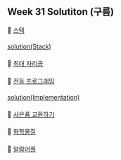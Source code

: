 ## Week 31 Solutiton (구름)

👀 [스택](https://level.goorm.io/exam/43218/%EC%8A%A4%ED%83%9D-stack/quiz/1)
####
[solution(Stack)](https://github.com/BBBOMi/Algorithms-New/blob/master/week31/Goorm43218.kt)
####

👀 [최대 자리곱](https://level.goorm.io/exam/49113/%EC%B5%9C%EB%8C%80-%EC%9E%90%EB%A6%AC%EA%B3%B1/quiz/1)
####

👀 [전등 프로그래밍](https://level.goorm.io/exam/51584/%EA%B5%AC%EB%A6%84-%EA%B2%8C%EC%9E%841-%EB%AF%B8%EC%99%84%EC%84%B1/quiz/1)
####
[solution(Implementation)](https://github.com/BBBOMi/Algorithms-New/blob/master/week31/Goorm51584.java)
####

👀 [사은품 교환하기](https://level.goorm.io/exam/47878/%EC%82%AC%EC%9D%80%ED%92%88-%EA%B5%90%ED%99%98%ED%95%98%EA%B8%B0/quiz/1)
####

👀 [화학물질](https://level.goorm.io/exam/43071/1c-%ED%99%94%ED%95%99-%EB%AC%BC%EC%A7%88/quiz/1)
####

👀 [알람어플](https://level.goorm.io/exam/47879/%EC%95%8C%EB%9E%8C-%EC%96%B4%ED%94%8C/quiz/1)
####

